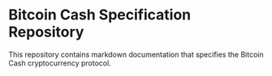 # Bitcoin Cash Specification Repository

This repository contains markdown documentation that specifies the Bitcoin Cash cryptocurrency protocol.

